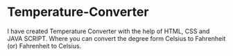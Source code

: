 # Temperature-Converter
I have created Temperature Converter with the help of HTML, CSS  and JAVA SCRIPT. Where you can convert the degree form Celsius to Fahrenheit (or)  Fahrenheit to Celsius. 
